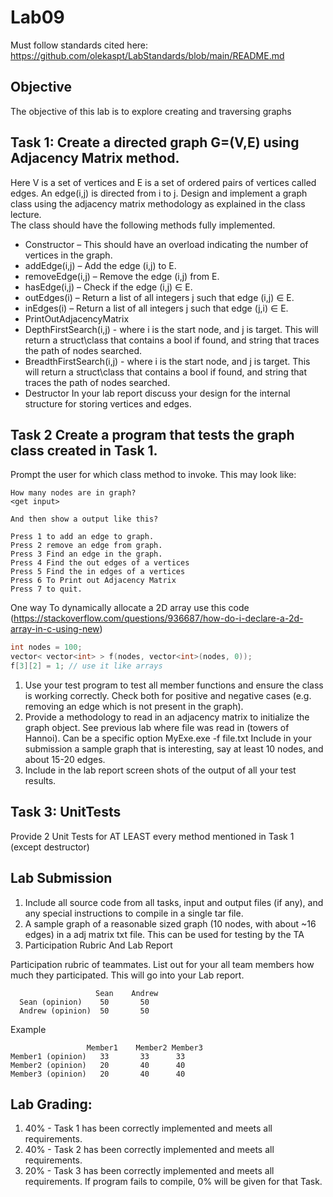 # Lab09

Must follow standards cited here:
https://github.com/olekaspt/LabStandards/blob/main/README.md

## Objective
The objective of this lab is to explore creating and traversing graphs

## Task 1:  Create a directed graph G=(V,E) using Adjacency Matrix method.

Here V is a set of vertices and E is a set of ordered pairs of vertices called edges. An edge(i,j) is directed from i to j.
Design and implement a graph class using the adjacency matrix methodology as explained in the class lecture.  
The class should have the following methods fully implemented.

*	Constructor – This should have an overload indicating the number of vertices in the graph.
*	addEdge(i,j) – Add the edge (i,j) to E.
*	removeEdge(i,j) – Remove the edge (i,j) from E.
*	hasEdge(i,j) – Check if the edge (i,j) ∈ E.
*	outEdges(i) – Return a list of all integers j such that edge (i,j) ∈ E.
*	inEdges(i) – Return a list of all integers j such that edge (j,i) ∈ E.
*	PrintOutAdjacencyMatrix
*	DepthFirstSearch(i,j) - where i is the start node, and j is target.  This will return a struct\class that contains a bool if found, and string that traces the path of nodes searched.
*	BreadthFirstSearch(i,j) - where i is the start node, and j is target.  This will return a struct\class that contains a bool if found, and string that traces the path of nodes searched.
*	Destructor
In your lab report discuss your design for the internal structure for storing vertices and edges.

## Task 2 Create a program that tests the graph class created in Task 1.

Prompt the user for which class method to invoke.  This may look like:

```
How many nodes are in graph?
<get input>

And then show a output like this?

Press 1 to add an edge to graph.
Press 2 remove an edge from graph.
Press 3 Find an edge in the graph.
Press 4 Find the out edges of a vertices
Press 5 Find the in edges of a vertices
Press 6 To Print out Adjacency Matrix
Press 7 to quit.
```

One way To dynamically allocate a 2D array use this code (https://stackoverflow.com/questions/936687/how-do-i-declare-a-2d-array-in-c-using-new)

```c++
int nodes = 100;
vector< vector<int> > f(nodes, vector<int>(nodes, 0));
f[3][2] = 1; // use it like arrays
```

1.	Use your test program to test all member functions and ensure the class is working correctly. Check both for positive and negative cases (e.g. removing an edge which is not present in the graph). 
1.	Provide a methodology to read in an adjacency matrix to initialize the graph object.  See previous lab where file was read in (towers of Hannoi).  Can be a specific  option MyExe.exe -f file.txt 
Include in your submission a sample graph that is interesting, say at least 10 nodes, and about 15-20 edges.
1.	Include in the lab report screen shots of the output of all your test results.

## Task 3:  UnitTests
Provide 2 Unit Tests for AT LEAST every method mentioned in Task 1 (except destructor)


## Lab Submission
1. Include all source code from all tasks, input and output files (if any), and any special instructions to compile in a single tar file.
1. A sample graph of a reasonable sized graph (10 nodes, with about ~16 edges) in a adj matrix txt file.  This can be used for testing by the TA
1. Participation Rubric And Lab Report


Participation rubric of teammates.  List out for your all team members how much they participated.  This will go into your Lab report.
```
	               Sean	   Andrew
  Sean (opinion)	50       50	     
  Andrew (opinion)	50	     50	     
```			
			
Example 			
```
	             Member1	Member2	Member3
Member1 (opinion)	33	     33	     33
Member2 (opinion)	20	     40	     40
Member3 (opinion)	20	     40	     40
```



## Lab Grading:
1.	40% - Task 1 has been correctly implemented and meets all requirements.
2.	40% - Task 2 has been correctly implemented and meets all requirements. 
3.	20% - Task 3 has been correctly implemented and meets all requirements.
If program fails to compile, 0% will be given for that Task.
